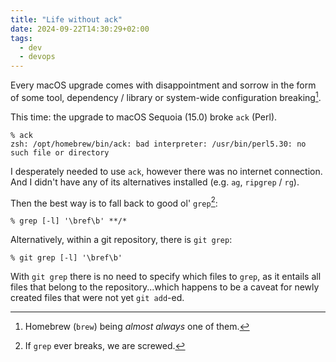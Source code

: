 ```yaml
---
title: "Life without ack"
date: 2024-09-22T14:30:29+02:00
tags:
  - dev
  - devops
---
```


Every macOS upgrade comes with disappointment and sorrow in the form of some
tool, dependency / library or system-wide configuration breaking[^1].

This time: the upgrade to macOS Sequoia (15.0) broke `ack` (Perl).

<!--more-->

```
% ack
zsh: /opt/homebrew/bin/ack: bad interpreter: /usr/bin/perl5.30: no such file or directory
```

I desperately needed to use `ack`, however there was no internet connection. And
I didn't have any of its alternatives installed (e.g. `ag`, `ripgrep` / `rg`).

Then the best way is to fall back to good ol' `grep`[^2]:

```
% grep [-l] '\bref\b' **/*
```

Alternatively, within a git repository, there is `git grep`:

```
% git grep [-l] '\bref\b'
```

With `git grep` there is no need to specify which files to `grep`, as it entails
all files that belong to the repository...which happens to be a caveat for newly
created files that were not yet `git add`-ed.

[^1]: Homebrew (`brew`) being _almost always_ one of them.
[^2]: If `grep` ever breaks, we are screwed.
